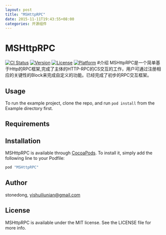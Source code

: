 ```yaml
---
layout: post
title: "MSHttpRPC"
date: 2015-11-11T19:43:55+08:00
categories: 开源组件
---
```



# MSHttpRPC

[![CI Status](http://img.shields.io/travis/stonedong/MSHttpRPC.svg?style=flat)](https://travis-ci.org/stonedong/MSHttpRPC)
[![Version](https://img.shields.io/cocoapods/v/MSHttpRPC.svg?style=flat)](http://cocoapods.org/pods/MSHttpRPC)
[![License](https://img.shields.io/cocoapods/l/MSHttpRPC.svg?style=flat)](http://cocoapods.org/pods/MSHttpRPC)
[![Platform](https://img.shields.io/cocoapods/p/MSHttpRPC.svg?style=flat)](http://cocoapods.org/pods/MSHttpRPC)
#介绍
MSHttpRPC是一个简单基于Http的RPC框架,完成了主体的HTTP-RPC的CS交互的工作，用户可通过注册相应的关键性的Block来完成自定义的功能。已经完成了初步的RPC交互框架。
## Usage

To run the example project, clone the repo, and run `pod install` from the Example directory first.

## Requirements

## Installation

MSHttpRPC is available through [CocoaPods](http://cocoapods.org). To install
it, simply add the following line to your Podfile:

```ruby
pod "MSHttpRPC"
```

## Author

stonedong, yishuiliunian@gmail.com

## License

MSHttpRPC is available under the MIT license. See the LICENSE file for more info.
